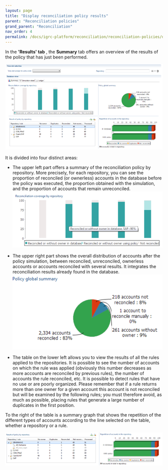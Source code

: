 ```yaml
---
layout: page
title: "Display reconciliation policy results"
parent: "Reconciliation policies"
grand_parent: "Reconciliation"
nav_order: 4
permalink: /docs/igrc-platform/reconciliation/reconciliation-policies/display-reconciliation-policy-results/
---
```


In the **'Results' tab** , the **Summary**  tab offers an overview of the results of the policy that has just been performed.   

![Result overview](../images/1-display.png "Result overview")     

It is divided into four distinct areas:   

- The upper left part offers a summary of the reconciliation policy by repository. More precisely, for each repository, you can see the proportion of reconciled (or ownerless) accounts in the database before the policy was executed, the proportion obtained with the simulation, and the proportion of accounts that remain unreconciled.    
![Reconciliation summary](../images/2-display.png "Reconciliation summary")       

- The upper right part shows the overall distribution of accounts after the policy simulation, between reconciled, unreconciled, ownerless accounts or accounts reconciled with several results. It integrates the reconciliation results already found in the database.   
![Simulation results](../images/3-display.png "Simulation results")       

- The table on the lower left allows you to view the results of all the rules applied to the repositories. It is possible to see the number of accounts on which the rule was applied (obviously this number decreases as more accounts are reconciled by previous rules), the number of accounts the rule reconciled, etc. It is possible to detect rules that have no use or are poorly organized. Please remember that if a rule returns more than one owner for a given account this account is not reconciled but will be examined by the following rules; you must therefore avoid, as much as possible, placing rules that generate a large number of duplicates in the first position.   

To the right of the table is a summary graph that shows the repetition of the different types of accounts according to the line selected on the table, whether a repository or a rule.   

![Display](../images/4-display.png "Display")       
